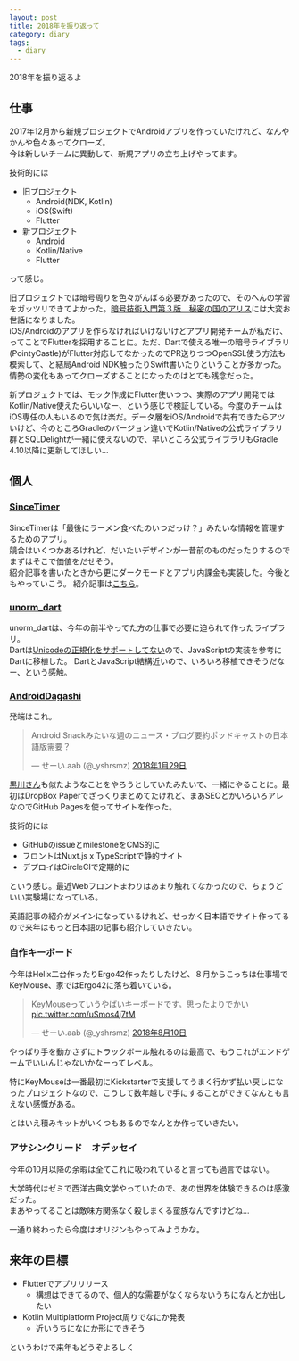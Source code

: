 ```yaml
---
layout: post
title: 2018年を振り返って
category: diary
tags:
  - diary
---
```


2018年を振り返るよ

## 仕事

2017年12月から新規プロジェクトでAndroidアプリを作っていたけれど、なんやかんや色々あってクローズ。  
今は新しいチームに異動して、新規アプリの立ち上げやってます。

技術的には

- 旧プロジェクト
  - Android(NDK, Kotlin)
  - iOS(Swift)
  - Flutter
- 新プロジェクト
  - Android
  - Kotlin/Native
  - Flutter

って感じ。

旧プロジェクトでは暗号周りを色々がんばる必要があったので、そのへんの学習をガッツリできてよかった。[暗号技術入門第３版　秘密の国のアリス](https://amzn.to/2L76GcO)には大変お世話になりました。  
iOS/Androidのアプリを作らなければいけないけどアプリ開発チームが私だけ、ってことでFlutterを採用することに。ただ、Dartで使える唯一の暗号ライブラリ(PointyCastle)がFlutter対応してなかったのでPR送りつつOpenSSL使う方法も模索して、と結局Android NDK触ったりSwift書いたりということが多かった。  
情勢の変化もあってクローズすることになったのはとても残念だった。

新プロジェクトでは、モック作成にFlutter使いつつ、実際のアプリ開発ではKotlin/Native使えたらいいなー、という感じで検証している。今度のチームはiOS専任の人もいるので気は楽だ。データ層をiOS/Androidで共有できたらアツいけど、今のところGradleのバージョン違いでKotlin/Nativeの公式ライブラリ群とSQLDelightが一緒に使えないので、早いところ公式ライブラリもGradle 4.10以降に更新してほしい…

## 個人

### [SinceTimer](https://play.google.com/store/apps/details?id=com.codingfeline.sincetimer)

SinceTimerは「最後にラーメン食べたのいつだっけ？」みたいな情報を管理するためのアプリ。  
競合はいくつかあるけれど、だいたいデザインが一昔前のものだったりするのでまずはそこで価値をだせそう。  
紹介記事を書いたときから更にダークモードとアプリ内課金も実装した。今後ともやっていこう。
紹介記事は[こちら](https://www.yslibrary.net/2018/11/29/sincetimer-android-released/)。


### [unorm_dart](https://github.com/yshrsmz/unorm-dart)

unorm_dartは、今年の前半やってた方の仕事で必要に迫られて作ったライブラリ。  
Dartは[Unicodeの正規化をサポートしてない](https://github.com/dart-lang/sdk/issues/3174)ので、JavaScriptの実装を参考にDartに移植した。
DartとJavaScript結構近いので、いろいろ移植できそうだなー、という感触。


### [AndroidDagashi](https://androiddagashi.github.io)

発端はこれ。

<blockquote class="twitter-tweet" data-lang="ja"><p lang="ja" dir="ltr">Android Snackみたいな週のニュース・ブログ要約ポッドキャストの日本語版需要？</p>&mdash; せーい.aab (@_yshrsmz) <a href="https://twitter.com/_yshrsmz/status/957836987544694785?ref_src=twsrc%5Etfw">2018年1月29日</a></blockquote>

[黒川さん](https://twitter.com/hydrakecat)も似たようなことをやろうとしていたみたいで、一緒にやることに。最初はDropBox Paperでざっくりまとめてたけれど、まあSEOとかいろいろアレなのでGitHub Pagesを使ってサイトを作った。

技術的には

- GitHubのissueとmilestoneをCMS的に
- フロントはNuxt.js x TypeScriptで静的サイト
- デプロイはCircleCIで定期的に

という感じ。最近Webフロントまわりはあまり触れてなかったので、ちょうどいい実験場になっている。  

英語記事の紹介がメインになっているけれど、せっかく日本語でサイト作ってるので来年はもっと日本語の記事も紹介していきたい。


### 自作キーボード

今年はHelix二台作ったりErgo42作ったりしたけど、８月からこっちは仕事場でKeyMouse、家ではErgo42に落ち着いている。

<blockquote class="twitter-tweet" data-lang="ja"><p lang="ja" dir="ltr">KeyMouseっていうやばいキーボードです。思ったよりでかい <a href="https://t.co/uSmos4j7tM">pic.twitter.com/uSmos4j7tM</a></p>&mdash; せーい.aab (@_yshrsmz) <a href="https://twitter.com/_yshrsmz/status/1027854390911070208?ref_src=twsrc%5Etfw">2018年8月10日</a></blockquote>

やっぱり手を動かさずにトラックボール触れるのは最高で、もうこれがエンドゲームでいいんじゃないかなーってレベル。

特にKeyMouseは一番最初にKickstarterで支援してうまく行かず払い戻しになったプロジェクトなので、こうして数年越しで手にすることができてなんとも言えない感慨がある。

とはいえ積みキットがいくつもあるのでなんとか作っていきたい。


### アサシンクリード　オデッセイ

今年の10月以降の余暇は全てこれに吸われていると言っても過言ではない。

大学時代はゼミで西洋古典文学やっていたので、あの世界を体験できるのは感激だった。  
まあやってることは敵味方関係なく殺しまくる蛮族なんですけどね…

一通り終わったら今度はオリジンもやってみようかな。

## 来年の目標

- Flutterでアプリリリース
  - 構想はできてるので、個人的な需要がなくならないうちになんとか出したい
- Kotlin Multiplatform Project周りでなにか発表
  - 近いうちになにか形にできそう



というわけで来年もどうぞよろしく
